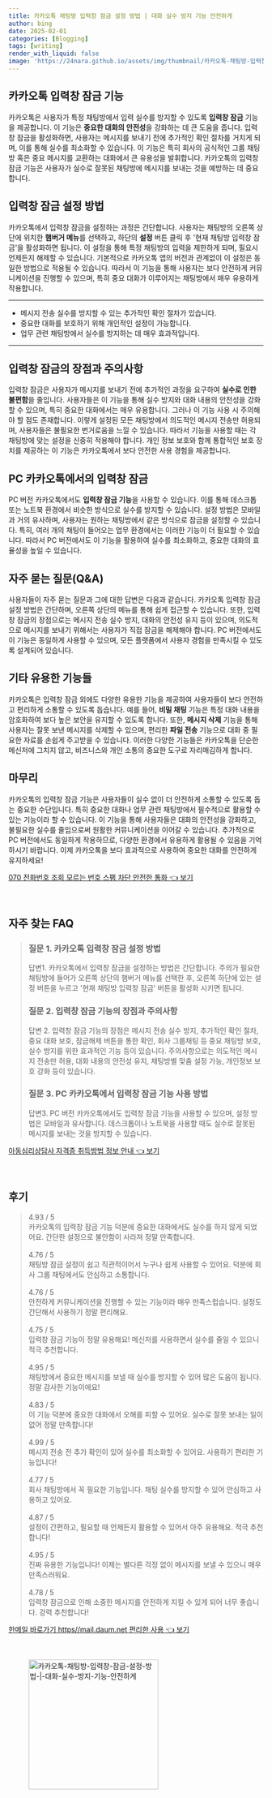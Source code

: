 ```yaml
---
title: 카카오톡 채팅방 입력창 잠금 설정 방법 | 대화 실수 방지 기능 안전하게
author: bing
date: 2025-02-01
categories: [Blogging]
tags: [writing]
render_with_liquid: false
image: 'https://24nara.github.io/assets/img/thumbnail/카카오톡-채팅방-입력창-잠금-설정-방법-|-대화-실수-방지-기능-안전하게.webp'
---
```



<h2 id='카카오톡_입력창_잠금_기능'>카카오톡 입력창 잠금 기능</h2>

<p>카카오톡은 사용자가 특정 채팅방에서 입력 실수를 방지할 수 있도록 <b>입력창 잠금</b> 기능을 제공합니다. 이 기능은 <b>중요한 대화의 안전성</b>을 강화하는 데 큰 도움을 줍니다. 입력창 잠금을 활성화하면, 사용자는 메시지를 보내기 전에 추가적인 확인 절차를 거치게 되며, 이를 통해 실수를 최소화할 수 있습니다. 이 기능은 특히 회사의 공식적인 그룹 채팅방 혹은 중요 메시지를 교환하는 대화에서 큰 유용성을 발휘합니다. 카카오톡의 입력창 잠금 기능은 사용자가 실수로 잘못된 채팅방에 메시지를 보내는 것을 예방하는 데 중요합니다.</p>

<h2 id='입력창_잠금_설정_방법'>입력창 잠금 설정 방법</h2>

<p>카카오톡에서 입력창 잠금을 설정하는 과정은 간단합니다. 사용자는 채팅방의 오른쪽 상단에 위치한 <b>햄버거 메뉴</b>를 선택하고, 하단의 <b>설정</b> 버튼 클릭 후 '현재 채팅방 입력창 잠금'을 활성화하면 됩니다. 이 설정을 통해 특정 채팅방의 입력을 제한하게 되며, 필요시 언제든지 해제할 수 있습니다. 기본적으로 카카오톡 앱의 버전과 관계없이 이 설정은 동일한 방법으로 적용될 수 있습니다. 따라서 이 기능을 통해 사용자는 보다 안전하게 커뮤니케이션을 진행할 수 있으며, 특히 중요 대화가 이루어지는 채팅방에서 매우 유용하게 작용합니다.</p>

<hr />

<ul>
    <li>메시지 전송 실수를 방지할 수 있는 추가적인 확인 절차가 있습니다.</li>
    <li>중요한 대화를 보호하기 위해 개인적인 설정이 가능합니다.</li>
    <li>업무 관련 채팅방에서 실수를 방지하는 데 매우 효과적입니다.</li>
</ul>

<hr />

<h2 id='입력창_잠금의_장점과_주의사항'>입력창 잠금의 장점과 주의사항</h2>

<p>입력창 잠금은 사용자가 메시지를 보내기 전에 추가적인 과정을 요구하여 <b>실수로 인한 불편함</b>을 줄입니다. 사용자들은 이 기능을 통해 실수 방지와 대화 내용의 안전성을 강화할 수 있으며, 특히 중요한 대화에서는 매우 유용합니다. 그러나 이 기능 사용 시 주의해야 할 점도 존재합니다. 이렇게 설정된 모든 채팅방에서 의도적인 메시지 전송만 허용되며, 사용자들은 불필요한 번거로움을 느낄 수 있습니다. 따라서 기능을 사용할 때는 각 채팅방에 맞는 설정을 신중히 적용해야 합니다. 개인 정보 보호와 함께 통합적인 보호 장치를 제공하는 이 기능은 카카오톡에서 보다 안전한 사용 경험을 제공합니다.</p>

<h2 id='PC_카카오톡에서의_입력창_잠금'>PC 카카오톡에서의 입력창 잠금</h2>

<p>PC 버전 카카오톡에서도 <b>입력창 잠금 기능</b>을 사용할 수 있습니다. 이를 통해 데스크톱 또는 노트북 환경에서 비슷한 방식으로 실수를 방지할 수 있습니다. 설정 방법은 모바일과 거의 유사하며, 사용자는 원하는 채팅방에서 같은 방식으로 잠금을 설정할 수 있습니다. 특히, 여러 개의 채팅이 들어오는 업무 환경에서는 이러한 기능이 더 필요할 수 있습니다. 따라서 PC 버전에서도 이 기능을 활용하여 실수를 최소화하고, 중요한 대화의 효율성을 높일 수 있습니다.</p>

<h2 id='QNA'>자주 묻는 질문(Q&A)</h2>

<p>사용자들이 자주 묻는 질문과 그에 대한 답변은 다음과 같습니다. 카카오톡 입력창 잠금 설정 방법은 간단하며, 오른쪽 상단의 메뉴를 통해 쉽게 접근할 수 있습니다. 또한, 입력창 잠금의 장점으로는 메시지 전송 실수 방지, 대화의 안전성 유지 등이 있으며, 의도적으로 메시지를 보내기 위해서는 사용자가 직접 잠금을 해제해야 합니다. PC 버전에서도 이 기능은 동일하게 사용할 수 있으며, 모든 플랫폼에서 사용자 경험을 만족시킬 수 있도록 설계되어 있습니다.</p>

<h2 id='기타_유용한_기능들'>기타 유용한 기능들</h2>

<p>카카오톡은 입력창 잠금 외에도 다양한 유용한 기능을 제공하여 사용자들이 보다 안전하고 편리하게 소통할 수 있도록 돕습니다. 예를 들어, <b>비밀 채팅</b> 기능은 특정 대화 내용을 암호화하여 보다 높은 보안을 유지할 수 있도록 합니다. 또한, <b>메시지 삭제</b> 기능을 통해 사용자는 잘못 보낸 메시지를 삭제할 수 있으며, 편리한 <b>파일 전송</b> 기능으로 대화 중 필요한 자료를 손쉽게 주고받을 수 있습니다. 이러한 다양한 기능들은 카카오톡을 단순한 메신저에 그치지 않고, 비즈니스와 개인 소통의 중요한 도구로 자리매김하게 합니다.</p>

<h2 id='마무리'>마무리</h2>

<p>카카오톡의 입력창 잠금 기능은 사용자들이 실수 없이 더 안전하게 소통할 수 있도록 돕는 중요한 수단입니다. 특히 중요한 대화나 업무 관련 채팅방에서 필수적으로 활용할 수 있는 기능이라 할 수 있습니다. 이 기능을 통해 사용자들은 대화의 안전성을 강화하고, 불필요한 실수를 줄임으로써 원활한 커뮤니케이션을 이어갈 수 있습니다. 추가적으로 PC 버전에서도 동일하게 작용하므로, 다양한 환경에서 유용하게 활용될 수 있음을 기억하시기 바랍니다. 이제 카카오톡을 보다 효과적으로 사용하여 중요한 대화를 안전하게 유지하세요!</p>


<p><a class="click-button" title="070 전화번호 조회 모르는 번호 스팸 차단 안전한 통화" href="https://24nara.github.io/posts/070-%EC%A0%84%ED%99%94%EB%B2%88%ED%98%B8-%EC%A1%B0%ED%9A%8C-%EB%AA%A8%EB%A5%B4%EB%8A%94-%EB%B2%88%ED%98%B8-%EC%8A%A4%ED%8C%B8-%EC%B0%A8%EB%8B%A8-%EC%95%88%EC%A0%84%ED%95%9C-%ED%86%B5%ED%99%94/" rel="dofollow">070 전화번호 조회 모르는 번호 스팸 차단 안전한 통화 👈 보기</a></p><br>
<h2 id='자주_찾는_FAQ'>자주 찾는 FAQ</h2>
<div itemscope="" itemtype="https://schema.org/FAQPage"> 
<blockquote> 
<div itemscope="" itemprop="mainEntity" itemtype="https://schema.org/Question"> 
<h3 itemprop="name">질문 1. 카카오톡 입력창 잠금 설정 방법</h3> 
<div itemscope="" itemprop="acceptedAnswer" itemtype="https://schema.org/Answer"> 
<span itemprop="text"> 
<p>답변1. 카카오톡에서 입력창 잠금을 설정하는 방법은 간단합니다. 주의가 필요한 채팅방에 들어가 오른쪽 상단의 햄버거 메뉴를 선택한 후, 오른쪽 하단에 있는 설정 버튼을 누르고 '현재 채팅방 입력창 잠금' 버튼을 활성화 시키면 됩니다.</p> 
</span> 
</div> 
</div> 
<div itemscope="" itemprop="mainEntity" itemtype="https://schema.org/Question"> 
<h3 itemprop="name">질문 2. 입력창 잠금 기능의 장점과 주의사항</h3> 
<div itemscope="" itemprop="acceptedAnswer" itemtype="https://schema.org/Answer"> 
<span itemprop="text"> 
<p>답변 2. 입력창 잠금 기능의 장점은 메시지 전송 실수 방지, 추가적인 확인 절차, 중요 대화 보호, 잠금해제 버튼을 통한 확인, 회사 그룹채팅 등 중요 채팅방 보호, 실수 방지를 위한 효과적인 기능 등이 있습니다. 주의사항으로는 의도적인 메시지 전송만 허용, 대화 내용의 안전성 유지, 채팅방별 맞춤 설정 가능, 개인정보 보호 강화 등이 있습니다.</p> 
</span> 
</div> 
</div> 
<div itemscope="" itemprop="mainEntity" itemtype="https://schema.org/Question"> 
<h3 itemprop="name">질문 3. PC 카카오톡에서 입력창 잠금 기능 사용 방법</h3> 
<div itemscope="" itemprop="acceptedAnswer" itemtype="https://schema.org/Answer"> 
<span itemprop="text"> 
<p>답변3. PC 버전 카카오톡에서도 입력창 잠금 기능을 사용할 수 있으며, 설정 방법은 모바일과 유사합니다. 데스크톱이나 노트북을 사용할 때도 실수로 잘못된 메시지를 보내는 것을 방지할 수 있습니다.</p> 
</span> 
</div> 
</div> 
</blockquote> 
</div>
<p><a class="click-button" title="아동심리상담사 자격증 취득방법 정보 안내" href="https://24nara.github.io/posts/%EC%95%84%EB%8F%99%EC%8B%AC%EB%A6%AC%EC%83%81%EB%8B%B4%EC%82%AC-%EC%9E%90%EA%B2%A9%EC%A6%9D-%EC%B7%A8%EB%93%9D%EB%B0%A9%EB%B2%95-%EC%A0%95%EB%B3%B4-%EC%95%88%EB%82%B4/" rel="dofollow">아동심리상담사 자격증 취득방법 정보 안내 👈 보기</a></p><br>
<h2 id='후기'>후기</h2>
<div itemscope itemtype="https://schema.org/Product">
  <blockquote>
  <div itemprop="review" itemscope itemtype="https://schema.org/Review">
      <div itemprop="reviewRating" itemscope itemtype="https://schema.org/Rating"> <span itemprop="ratingValue">4.93</span> / <span itemprop="bestRating">5</span> </div>
      <span itemprop="reviewBody">카카오톡의 입력창 잠금 기능 덕분에 중요한 대화에서도 실수를 하지 않게 되었어요. 간단한 설정으로 불안함이 사라져 정말 만족합니다.</span>
  </div>
  <br>
  <div itemprop="review" itemscope itemtype="https://schema.org/Review">
      <div itemprop="reviewRating" itemscope itemtype="https://schema.org/Rating"> <span itemprop="ratingValue">4.76</span> / <span itemprop="bestRating">5</span> </div>
      <span itemprop="reviewBody">채팅방 잠금 설정이 쉽고 직관적이어서 누구나 쉽게 사용할 수 있어요. 덕분에 회사 그룹 채팅에서도 안심하고 소통합니다.</span>
  </div>
  <br>
  <div itemprop="review" itemscope itemtype="https://schema.org/Review">
      <div itemprop="reviewRating" itemscope itemtype="https://schema.org/Rating"> <span itemprop="ratingValue">4.76</span> / <span itemprop="bestRating">5</span> </div>
      <span itemprop="reviewBody">안전하게 커뮤니케이션을 진행할 수 있는 기능이라 매우 만족스럽습니다. 설정도 간단해서 사용하기 정말 편리해요.</span>
  </div>
  <br>
  <div itemprop="review" itemscope itemtype="https://schema.org/Review">
      <div itemprop="reviewRating" itemscope itemtype="https://schema.org/Rating"> <span itemprop="ratingValue">4.75</span> / <span itemprop="bestRating">5</span> </div>
      <span itemprop="reviewBody">입력창 잠금 기능이 정말 유용해요! 메신저를 사용하면서 실수를 줄일 수 있으니 적극 추천합니다.</span>
  </div>
  <br>
  <div itemprop="review" itemscope itemtype="https://schema.org/Review">
      <div itemprop="reviewRating" itemscope itemtype="https://schema.org/Rating"> <span itemprop="ratingValue">4.95</span> / <span itemprop="bestRating">5</span> </div>
      <span itemprop="reviewBody">채팅방에서 중요한 메시지를 보낼 때 실수를 방지할 수 있어 많은 도움이 됩니다. 정말 감사한 기능이에요!</span>
  </div>
  <br>
  <div itemprop="review" itemscope itemtype="https://schema.org/Review">
      <div itemprop="reviewRating" itemscope itemtype="https://schema.org/Rating"> <span itemprop="ratingValue">4.83</span> / <span itemprop="bestRating">5</span> </div>
      <span itemprop="reviewBody">이 기능 덕분에 중요한 대화에서 오해를 피할 수 있어요. 실수로 잘못 보내는 일이 없어 정말 만족합니다!</span>
  </div>
  <br>
  <div itemprop="review" itemscope itemtype="https://schema.org/Review">
      <div itemprop="reviewRating" itemscope itemtype="https://schema.org/Rating"> <span itemprop="ratingValue">4.99</span> / <span itemprop="bestRating">5</span> </div>
      <span itemprop="reviewBody">메시지 전송 전 추가 확인이 있어 실수를 최소화할 수 있어요. 사용하기 편리한 기능입니다!</span>
  </div>
  <br>
  <div itemprop="review" itemscope itemtype="https://schema.org/Review">
      <div itemprop="reviewRating" itemscope itemtype="https://schema.org/Rating"> <span itemprop="ratingValue">4.77</span> / <span itemprop="bestRating">5</span> </div>
      <span itemprop="reviewBody">회사 채팅방에서 꼭 필요한 기능입니다. 채팅 실수를 방지할 수 있어 안심하고 사용하고 있어요.</span>
  </div>
  <br>
  <div itemprop="review" itemscope itemtype="https://schema.org/Review">
      <div itemprop="reviewRating" itemscope itemtype="https://schema.org/Rating"> <span itemprop="ratingValue">4.87</span> / <span itemprop="bestRating">5</span> </div>
      <span itemprop="reviewBody">설정이 간편하고, 필요할 때 언제든지 활용할 수 있어서 아주 유용해요. 적극 추천합니다!</span>
  </div>
  <br>
  <div itemprop="review" itemscope itemtype="https://schema.org/Review">
      <div itemprop="reviewRating" itemscope itemtype="https://schema.org/Rating"> <span itemprop="ratingValue">4.95</span> / <span itemprop="bestRating">5</span> </div>
      <span itemprop="reviewBody">진짜 유용한 기능입니다! 이제는 별다른 걱정 없이 메시지를 보낼 수 있으니 매우 만족스러워요.</span>
  </div>
  <br>
  <div itemprop="review" itemscope itemtype="https://schema.org/Review">
      <div itemprop="reviewRating" itemscope itemtype="https://schema.org/Rating"> <span itemprop="ratingValue">4.78</span> / <span itemprop="bestRating">5</span> </div>
      <span itemprop="reviewBody">입력창 잠금으로 인해 소중한 메시지를 안전하게 지킬 수 있게 되어 너무 좋습니다. 강력 추천합니다!</span>
  </div>
  </blockquote>
</div>
<p><a class="click-button" title="한메일 바로가기 https//mail.daum.net 편리한 사용" href="https://24nara.github.io/posts/%ED%95%9C%EB%A9%94%EC%9D%BC-%EB%B0%94%EB%A1%9C%EA%B0%80%EA%B8%B0-httpsmail.daum.net-%ED%8E%B8%EB%A6%AC%ED%95%9C-%EC%82%AC%EC%9A%A9/" rel="dofollow">한메일 바로가기 https//mail.daum.net 편리한 사용 👈 보기</a></p><br>
<figure class="image"><img src="https://24nara.github.io/assets/img/thumbnail/카카오톡-채팅방-입력창-잠금-설정-방법-|-대화-실수-방지-기능-안전하게.webp" alt="카카오톡-채팅방-입력창-잠금-설정-방법-|-대화-실수-방지-기능-안전하게" width="256" height="256"></figure>